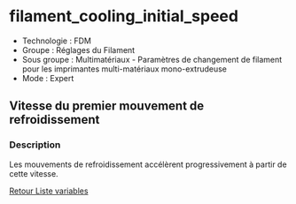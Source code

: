 # filament_cooling_initial_speed

* Technologie : FDM
* Groupe : Réglages du Filament
* Sous groupe : Multimatériaux - Paramètres de changement de filament pour les imprimantes multi-matériaux mono-extrudeuse
* Mode : Expert

## Vitesse du premier mouvement de refroidissement

### Description

Les mouvements de refroidissement accélèrent progressivement à partir de cette vitesse.

[Retour Liste variables](variable_list.md)
